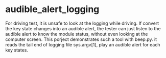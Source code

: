 # audible_alert_logging
For driving test, it is unsafe to look at the logging while driving. If convert the key state changes into an audible alert, the tester can just listen to the audible alert to know
the module status, without even looking at the computer screen. 
This porject demonstrates such a tool with beep.py.  it reads the tail end of logging file sys.argv[1], play an audible alert for each key states. 
